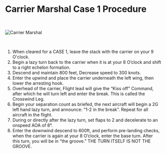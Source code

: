 # Carrier Marshal Case 1 Procedure

<br>

![Carrier Marshal](images/marshal.webp)

<br>

1. When cleared for a CASE 1, leave the stack with the carrier on your 9 O'clock.
2. Begin a lazy turn back to the carrier when it is at your 8 O’clock and shift to a right echelon formation.
3. Descend and maintain 800 feet, Decrease speed to 300 knots.
4. Enter the upwind and place the carrier underneath the left wing, then lower the arresting hook.
5. Overhead of the carrier, Flight lead will give the “Kiss off” Command, after which he will turn left and enter the break. This is called the Crosswind Leg.
6. Begin your separation count as briefed, the next aircraft will begin a 2G left hand lazy turn, and announce: “1-2 in the break”. Repeat for all aircraft in the flight.
7. During or directly after the lazy turn, set flaps to 2 and decelerate to an onspeed AOA of 8°.
8. Enter the downwind descend to 600ft, and perform pre-landing checks, when the carrier is again at your 8 O’clock, enter the base turn. After this turn, you will be in “the groove.” THE TURN ITSELF IS NOT THE GROOVE.

<br>
